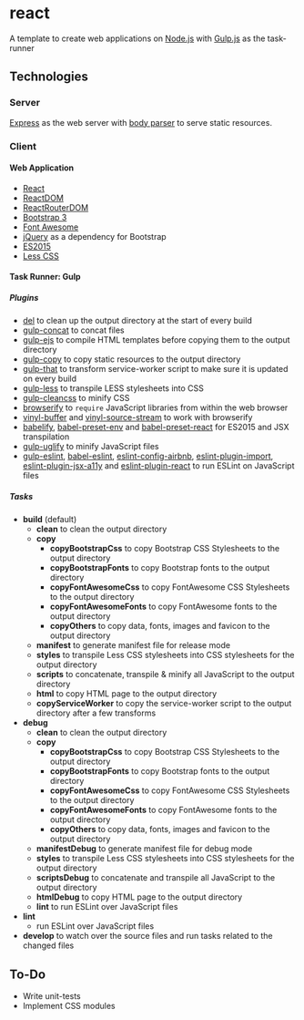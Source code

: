 # react

A template to create web applications on [Node.js](https://nodejs.org/) with [Gulp.js](https://www.npmjs.com/package/gulp) as the task-runner

## Technologies

### Server

[Express](https://www.npmjs.com/package/express) as the web server with [body parser](https://www.npmjs.com/package/body-parser) to serve static resources.

### Client

#### Web Application

 - [React](https://facebook.github.io/react/)
 - [ReactDOM](https://facebook.github.io/react/docs/react-dom.html)
 - [ReactRouterDOM](https://www.npmjs.com/package/react-router-dom)
 - [Bootstrap 3](https://getbootstrap.com/docs/3.3/)
 - [Font Awesome](http://fontawesome.io/)
 - [jQuery](https://jquery.com/) as a dependency for Bootstrap
 - [ES2015](http://es6-features.org/)
 - [Less CSS](http://lesscss.org/)

#### Task Runner: Gulp

##### Plugins

 - [del](https://www.npmjs.com/package/del) to clean up the output directory at the start of every build
 - [gulp-concat](https://www.npmjs.com/package/gulp-concat) to concat files
 - [gulp-ejs](https://www.npmjs.com/package/gulp-ejs) to compile HTML templates before copying them to the output directory
 - [gulp-copy](https://www.npmjs.com/package/gulp-copy) to copy static resources to the output directory
 - [gulp-that](https://www.npmjs.com/package/gulp-that) to transform service-worker script to make sure it is updated on every build
 - [gulp-less](https://www.npmjs.com/package/gulp-less) to transpile LESS stylesheets into CSS
 - [gulp-cleancss](https://www.npmjs.com/package/gulp-cleancss) to minify CSS
 - [browserify](https://www.npmjs.com/package/browserify) to `require` JavaScript libraries from within the web browser
 - [vinyl-buffer](https://www.npmjs.com/package/vinyl-buffer) and [vinyl-source-stream](https://www.npmjs.com/package/vinyl-source-stream) to work with browserify
 - [babelify](https://www.npmjs.com/package/babelify), [babel-preset-env](https://www.npmjs.com/package/babel-preset-env) and [babel-preset-react](https://www.npmjs.com/package/babel-preset-react) for ES2015 and JSX transpilation
 - [gulp-uglify](https://www.npmjs.com/package/gulp-uglify) to minify JavaScript files
 - [gulp-eslint](https://www.npmjs.com/package/gulp-eslint), [babel-eslint](https://www.npmjs.com/package/babel-eslint), [eslint-config-airbnb](https://www.npmjs.com/package/eslint-config-airbnb), [eslint-plugin-import](https://www.npmjs.com/package/eslint-plugin-import), [eslint-plugin-jsx-a11y](https://www.npmjs.com/package/eslint-plugin-jsx-a11y) and [eslint-plugin-react](https://www.npmjs.com/package/eslint-plugin-react) to run ESLint on JavaScript files

##### Tasks

 - **build** (default)
   - **clean** to clean the output directory
   - **copy**
     - **copyBootstrapCss** to copy Bootstrap CSS Stylesheets to the output directory
     - **copyBootstrapFonts** to copy Bootstrap fonts to the output directory
     - **copyFontAwesomeCss** to copy FontAwesome CSS Stylesheets to the output directory
     - **copyFontAwesomeFonts** to copy FontAwesome fonts to the output directory
     - **copyOthers** to copy data, fonts, images and favicon to the output directory
   - **manifest** to generate manifest file for release mode
   - **styles** to transpile Less CSS stylesheets into CSS stylesheets for the output directory
   - **scripts** to concatenate, transpile & minify all JavaScript to the output directory
   - **html** to copy HTML page to the output directory
   - **copyServiceWorker** to copy the service-worker script to the output directory after a few transforms
 - **debug**
   - **clean** to clean the output directory
   - **copy**
     - **copyBootstrapCss** to copy Bootstrap CSS Stylesheets to the output directory
     - **copyBootstrapFonts** to copy Bootstrap fonts to the output directory
     - **copyFontAwesomeCss** to copy FontAwesome CSS Stylesheets to the output directory
     - **copyFontAwesomeFonts** to copy FontAwesome fonts to the output directory
     - **copyOthers** to copy data, fonts, images and favicon to the output directory
   - **manifestDebug** to generate manifest file for debug mode
   - **styles** to transpile Less CSS stylesheets into CSS stylesheets for the output directory
   - **scriptsDebug** to concatenate and transpile all JavaScript to the output directory
   - **htmlDebug** to copy HTML page to the output directory
   - **lint** to run ESLint over JavaScript files
 - **lint**
   - run ESLint over JavaScript files
 - **develop** to watch over the source files and run tasks related to the changed files

## To-Do

 - Write unit-tests
 - Implement CSS modules
